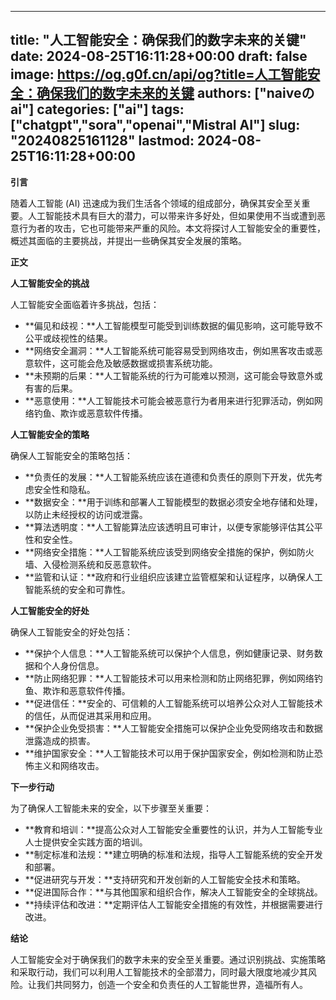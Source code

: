 
---
title: "人工智能安全：确保我们的数字未来的关键"
date: 2024-08-25T16:11:28+00:00
draft: false
image: https://og.g0f.cn/api/og?title=人工智能安全：确保我们的数字未来的关键
authors: ["naiveのai"]
categories: ["ai"]
tags: ["chatgpt","sora","openai","Mistral AI"]
slug: "20240825161128"
lastmod: 2024-08-25T16:11:28+00:00
---
**引言**

随着人工智能 (AI) 迅速成为我们生活各个领域的组成部分，确保其安全至关重要。人工智能技术具有巨大的潜力，可以带来许多好处，但如果使用不当或遭到恶意行为者的攻击，它也可能带来严重的风险。本文将探讨人工智能安全的重要性，概述其面临的主要挑战，并提出一些确保其安全发展的策略。

**正文**

**人工智能安全的挑战**

人工智能安全面临着许多挑战，包括：

* **偏见和歧视：**人工智能模型可能受到训练数据的偏见影响，这可能导致不公平或歧视性的结果。
* **网络安全漏洞：**人工智能系统可能容易受到网络攻击，例如黑客攻击或恶意软件，这可能会危及敏感数据或损害系统功能。
* **未预期的后果：**人工智能系统的行为可能难以预测，这可能会导致意外或有害的后果。
* **恶意使用：**人工智能技术可能会被恶意行为者用来进行犯罪活动，例如网络钓鱼、欺诈或恶意软件传播。

**人工智能安全的策略**

确保人工智能安全的策略包括：

* **负责任的发展：**人工智能系统应该在道德和负责任的原则下开发，优先考虑安全性和隐私。
* **数据安全：**用于训练和部署人工智能模型的数据必须安全地存储和处理，以防止未经授权的访问或泄露。
* **算法透明度：**人工智能算法应该透明且可审计，以便专家能够评估其公平性和安全性。
* **网络安全措施：**人工智能系统应该受到网络安全措施的保护，例如防火墙、入侵检测系统和反恶意软件。
* **监管和认证：**政府和行业组织应该建立监管框架和认证程序，以确保人工智能系统的安全和可靠性。

**人工智能安全的好处**

确保人工智能安全的好处包括：

* **保护个人信息：**人工智能系统可以保护个人信息，例如健康记录、财务数据和个人身份信息。
* **防止网络犯罪：**人工智能技术可以用来检测和防止网络犯罪，例如网络钓鱼、欺诈和恶意软件传播。
* **促进信任：**安全的、可信赖的人工智能系统可以培养公众对人工智能技术的信任，从而促进其采用和应用。
* **保护企业免受损害：**人工智能安全措施可以保护企业免受网络攻击和数据泄露造成的损害。
* **维护国家安全：**人工智能技术可以用于保护国家安全，例如检测和防止恐怖主义和网络攻击。

**下一步行动**

为了确保人工智能未来的安全，以下步骤至关重要：

* **教育和培训：**提高公众对人工智能安全重要性的认识，并为人工智能专业人士提供安全实践方面的培训。
* **制定标准和法规：**建立明确的标准和法规，指导人工智能系统的安全开发和部署。
* **促进研究与开发：**支持研究和开发创新的人工智能安全技术和策略。
* **促进国际合作：**与其他国家和组织合作，解决人工智能安全的全球挑战。
* **持续评估和改进：**定期评估人工智能安全措施的有效性，并根据需要进行改进。

**结论**

人工智能安全对于确保我们的数字未来的安全至关重要。通过识别挑战、实施策略和采取行动，我们可以利用人工智能技术的全部潜力，同时最大限度地减少其风险。让我们共同努力，创造一个安全和负责任的人工智能世界，造福所有人。